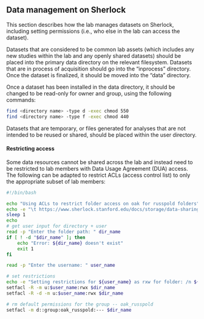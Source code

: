 ## Data management on Sherlock

This section describes how the lab manages datasets on Sherlock, including setting permissions (i.e., who else in the lab can access the dataset).

Datasets that are considered to be common lab assets (which includes any new studies within the lab and any openly shared datasets) should be placed into the primary data directory on the relevant filesystem.
Datasets that are in process of acquisition should go into the “inprocess” directory.
Once the dataset is finalized, it should be moved into the “data” directory.

Once a dataset has been installed in the data directory, it should be changed to be read-only for owner and group, using the following commands:

```bash
find <directory name> -type d -exec chmod 550
find <directory name> -type f -exec chmod 440
```

Datasets that are temporary, or files generated for analyses that are not intended to be reused or shared, should be placed within the user directory.

#### Restricting access

Some data resources cannot be shared across the lab and instead need to be restricted to lab members with Data Usage Agreement (DUA) access.
The following can be adapted to restrict ACLs (access control list) to only the appropriate subset of lab members:

```{.bash filename="protect_access.sh"}
#!/bin/bash

echo "Using ACLs to restrict folder access on oak for russpold folders"
echo -e "\t https://www.sherlock.stanford.edu/docs/storage/data-sharing/#posix-acls "
sleep 1
echo
# get user input for directory + user
read -p "Enter the folder path: " dir_name
if [ ! -d "$dir_name" ]; then
	echo "Error: ${dir_name} doesn't exist"
	exit 1
fi

read -p "Enter the username: " user_name

# set restrictions
echo -e "Setting restrictions for ${user_name} as rxw for folder: /n ${dir_name}"
setfacl -R -m u:$user_name:rwx $dir_name
setfacl -R -d -m u:$user_name:rwx $dir_name

# rm default permissions for the group -- oak_russpold
setfacl -m d::group:oak_russpold:--- $dir_name
```